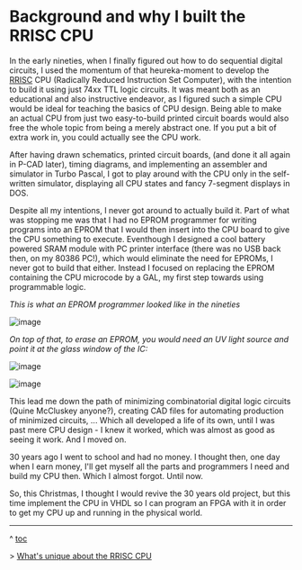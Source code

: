 # Background and why I built the RRISC CPU

In the early nineties, when I finally figured out how to do sequential digital circuits, I used the momentum of that heureka-moment to develop the [RRISC](https://github.com/renerocksai/rrisc/blob/main/_rrisc.md) CPU (Radically Reduced Instruction Set Computer), with the intention to build it using just 74xx TTL logic circuits. It was meant both as an educational and also instructive endeavor, as I figured such a simple CPU would be ideal for teaching the basics of CPU design. Being able to make an actual CPU from just two easy-to-build printed circuit boards would also free the whole topic from being a merely abstract one. If you put a bit of extra work in, you could actually see the CPU work.

After having drawn schematics, printed circuit boards, (and done it all again in P-CAD later), timing diagrams, and implementing an assembler and simulator in Turbo Pascal, I got to play around with the CPU only in the self-written simulator, displaying all CPU states and fancy 7-segment displays in DOS. 

Despite all my intentions, I never got around to actually build it. Part of what was stopping me was that I had no EPROM programmer for writing programs into an EPROM that I would then insert into the CPU board to give the CPU something to execute. Eventhough I designed a cool battery powered SRAM module with PC printer interface (there was no USB back then, on my 80386 PC!), which would eliminate the need for EPROMs, I never got to build that either. Instead I focused on replacing the EPROM containing the CPU microcode by a GAL, my first step towards using programmable logic. 

*This is what an EPROM programmer looked like in the nineties*

![image](https://user-images.githubusercontent.com/30892199/103368450-d7899f00-4ac7-11eb-903b-15f925cf28bb.png)

*On top of that, to erase an EPROM, you would need an UV light source and point it at the glass window of the IC:*

![image](https://user-images.githubusercontent.com/30892199/103368626-55e64100-4ac8-11eb-98c0-607b7c547336.png)

![image](https://user-images.githubusercontent.com/30892199/103368907-12400700-4ac9-11eb-9f63-73362f86b3ee.png)


This lead me down the path of minimizing combinatorial digital logic circuits (Quine McCluskey anyone?), creating CAD files for automating production of minimized circuits, ... Which all developed a life of its own, until I was past mere CPU design - I knew it worked, which was almost as good as seeing it work. And I moved on. 

30 years ago I went to school and had no money. I thought then, one day when I earn money, I'll get myself all the parts and programmers I need and build my CPU then. Which I almost forgot. Until now.

So, this Christmas, I thought I would revive the 30 years old project, but this time implement the CPU in VHDL so I can program an FPGA with it in order to get my CPU up and running in the physical world.

---
^ [toc](./)        

\> [What's unique about the RRISC CPU](rrisc.md)
